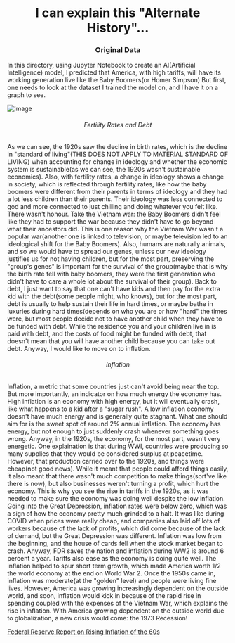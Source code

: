 <h1 align="center">I can explain this "Alternate History"...</h1>
<h3 align="center">Original Data</h3>
<p>In this directory, using Jupyter Notebook to create an AI(Artificial Intelligence) model, I predicted that America, with high tariffs, will have its working 
generation live like the Baby Boomers(or Homer Simpson) But first, one needs to look at the dataset I trained the model on, and I have it on a graph to see.</p>

![image](https://user-images.githubusercontent.com/48994987/216375810-6ddc1ae7-be72-4c27-80d7-91835b3d65d3.png)

<h6 align="center">Fertility Rates and Debt</h6>

<p>As we can see, the 1920s saw the decline in birth rates, which is the decline in "standard of living"(THIS DOES NOT APPLY TO MATERIAL STANDARD OF LIVING)
when accounting for change in ideology and whether the economic system is sustainable(as we can see, the 1920s wasn't sustainable economics). Also, with 
fertility rates, a change in ideology shows a change in society, which is reflected through fertility rates, like how the baby boomers were different from
their parents in terms of ideology and they had a lot less children than their parents. Their ideology was less connected to god and more connected to just
chilling and doing whatever you felt like. There wasn't honour. Take the Vietnam war: the Baby Boomers didn't feel like they had to support the war because
they didn't have to go beyond what their ancestors did. This is one reason why the Vietnam War wasn't a popular war(another one is linked to television, or
maybe television led to an ideological shift for the Baby Boomers). Also, humans are naturally animals, and so we would have to spread our genes, unless our
new ideology justifies us for not having children, but for the most part, preserving the "group's genes" is important for the survival of the group(maybe that
is why the birth rate fell with baby boomers, they were the first generation who didn't have to care a whole lot about the survival of their group). Back to debt,
I just want to say that one can't have kids and then pay for the extra kid with the debt(some people might, who knows), but for the most part, debt is usually to help
sustain their life in hard times, or maybe bathe in luxuries during hard times(depends on who you are or how "hard" the times were, but most people decide not to have
another child when they have to be funded with debt. While the residence you and your children live in is paid with debt, and the costs of food might be funded with
debt, that doesn't mean that you will have another child because you can take out debt. Anyway, I would like to move on to inflation.</p>

<h6 align="center">Inflation</h6>

<p>Inflation, a metric that some countries just can't avoid being near the top. But more importantly, an indicator on how much energy the economy has. High inflation
is an economy with high energy, but it will eventually crash, like what happens to a kid after a "sugar rush". A low inflation economy doesn't have much energy and
is generally quite stagnant. What one should aim for is the sweet spot of around 2% annual inflation. The economy has energy, but not enough to just suddenly crash
whenever something goes wrong. Anyway, in the 1920s, the economy, for the most part, wasn't very energetic. One explaination is that during WWI, countries were 
producing so many supplies that they would be considered surplus at peacetime. However, that production carried over to the 1920s, and things were cheap(not good
news). While it meant that people could afford things easily, it also meant that there wasn't much competition to make things(sort've like there is now), but also
businesses weren't turning a profit, which hurt the economy. This is why you see the rise in tariffs in the 1920s, as it was needed to make sure the economy was doing
well despite the low inflation. Going into the Great Depression, inflation rates were below zero, which was a sign of how the economy pretty much grinded to a halt.
It was like during COVID when prices were really cheap, and companies also laid off lots of workers because of the lack of profits, which did come because of the 
lack of demand, but the Great Depression was different. Inflation was low from the beginning, and the house of cards fell when the stock market began to crash. 
Anyway, FDR saves the nation and inflation during WW2 is around 6 percent a year. Tariffs also ease as the economy is doing quite well. The inflation helped to
spur short term growth, which made America worth 1/2 the world economy at the end on World War 2. Once the 1950s came in, inflation was moderate(at the "golden"
level) and people were living fine lives. However, America was growing increasingly dependent on the outside world, and soon, inflation would kick in because
of the rapid rise in spending coupled with the expenses of the Vietnam War, which explains the rise in inflation. With America growing dependent on the outside
world due to globalization, a new crisis would come: the 1973 Recession!</p>

<a href="https://files.stlouisfed.org/files/htdocs/publications/review/69/12/Battle_Dec1969.pdf">Federal Reserve Report on Rising Inflation of the 60s</a>
